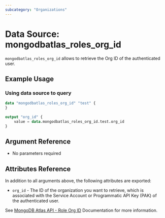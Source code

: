 ```yaml
---
subcategory: "Organizations"
---
```


# Data Source: mongodbatlas_roles_org_id

`mongodbatlas_roles_org_id` allows to retrieve the Org ID of the authenticated user.

## Example Usage

### Using data source to query
```terraform
data "mongodbatlas_roles_org_id" "test" {
}
	
output "org_id" {
	value = data.mongodbatlas_roles_org_id.test.org_id
}
```

## Argument Reference

* No parameters required

## Attributes Reference

In addition to all arguments above, the following attributes are exported:

* `org_id` - The ID of the organization you want to retrieve, which is associated with the Service Account or Programmatic API Key (PAK) of the authenticated user.
  
See [MongoDB Atlas API - Role Org ID](https://www.mongodb.com/docs/atlas/reference/api-resources-spec/#tag/Root/operation/getSystemStatus) Documentation for more information.
